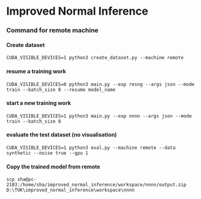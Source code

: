 # Improved Normal Inference

### Command for remote machine

#### Create dataset

```
CUDA_VISIBLE_DEVICES=1 python3 create_dataset.py --machine remote
```

#### resume a training work

```
CUDA_VISIBLE_DEVICES=0 python3 main.py --exp resng --args json --mode train --batch_size 8 --resume model_name
```

#### start a new training work

```
CUDA_VISIBLE_DEVICES=1 python3 main.py --exp nnnn --args json --mode train --batch_size 8
```

#### evaluate the test dataset (no visualisation)

```
CUDA_VISIBLE_DEVICES=1 python3 eval.py --machine remote --data synthetic --noise true --gpu 1
```

#### Copy the trained model from remote

```
scp sha@pc-2103:/home/sha/improved_normal_inference/workspace/nnnn/output.zip D:\TUK\improved_normal_inference\workspace\nnnn
```
